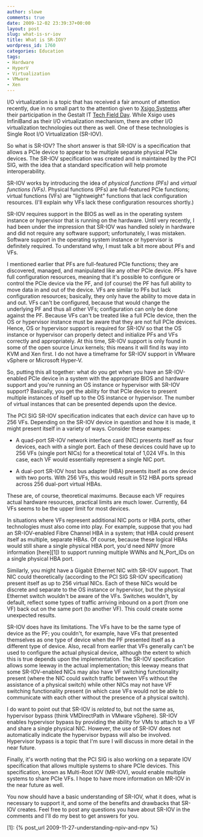 ```yaml
---
author: slowe
comments: true
date: 2009-12-02 23:39:37+00:00
layout: post
slug: what-is-sr-iov
title: What is SR-IOV?
wordpress_id: 1760
categories: Education
tags:
- Hardware
- HyperV
- Virtualization
- VMware
- Xen
---
```


I/O virtualization is a topic that has received a fair amount of attention recently, due in no small part to the attention given to [Xsigo Systems](http://www.xsigo.com) after their participation in the Gestalt IT [Tech Field Day](http://gestaltit.com/featured/top/stephen/tech-field-day-1/). While Xsigo uses InfiniBand as their I/O virtualization mechanism, there are other I/O virtualization technologies out there as well. One of these technologies is Single Root I/O Virtualization (SR-IOV).

So what is SR-IOV? The short answer is that SR-IOV is a specification that allows a PCIe device to appear to be multiple separate physical PCIe devices. The SR-IOV specification was created and is maintained by the PCI SIG, with the idea that a standard specification will help promote interoperability.

SR-IOV works by introducing the idea of _physical functions (PFs)_ and _virtual functions (VFs)_. Physical functions (PFs) are full-featured PCIe functions; virtual functions (VFs) are "lightweight" functions that lack configuration resources. (I'll explain why VFs lack these configuration resources shortly.)

SR-IOV requires support in the BIOS as well as in the operating system instance or hypervisor that is running on the hardware. Until very recently, I had been under the impression that SR-IOV was handled solely in hardware and did not require any software support; unfortunately, I was mistaken. Software support in the operating system instance or hypervisor is definitely required. To understand why, I must talk a bit more about PFs and VFs.

I mentioned earlier that PFs are full-featured PCIe functions; they are discovered, managed, and manipulated like any other PCIe device. PFs have full configuration resources, meaning that it's possible to configure or control the PCIe device via the PF, and (of course) the PF has full ability to move data in and out of the device. VFs are similar to PFs but lack configuration resources; basically, they only have the ability to move data in and out. VFs can't be configured, because that would change the underlying PF and thus all other VFs; configuration can only be done against the PF. Because VFs can't be treated like a full PCIe device, then the OS or hypervisor instance must be aware that they are not full PCIe devices. Hence, OS or hypervisor support is required for SR-IOV so that the OS instance or hypervisor can properly detect and initialize PFs and VFs correctly and appropriately. At this time, SR-IOV support is only found in some of the open source Linux kernels; this means it will find its way into KVM and Xen first. I do not have a timeframe for SR-IOV support in VMware vSphere or Microsoft Hyper-V.

So, putting this all together: what do you get when you have an SR-IOV-enabled PCIe device in a system with the appropriate BIOS and hardware support and you're running an OS instance or hypervisor with SR-IOV support? Basically, you get the ability for that PCIe device to present multiple instances of itself up to the OS instance or hypervisor. The number of virtual instances that can be presented depends upon the device.

The PCI SIG SR-IOV specification indicates that each _device_ can have up to 256 VFs. Depending on the SR-IOV device in question and how it is made, it might present itself in a variety of ways. Consider these exampes:

* A quad-port SR-IOV network interface card (NIC) presents itself as four devices, each with a single port. Each of these devices could have up to 256 VFs (single port NICs) for a theoretical total of 1,024 VFs. In this case, each VF would essentially represent a single NIC port.

* A dual-port SR-IOV host bus adapter (HBA) presents itself as one device with two ports. With 256 VFs, this would result in 512 HBA ports spread across 256 dual-port virtual HBAs.

These are, of course, theoretical maximums. Because each VF requires actual hardware resources, practical limits are much lower. Currently, 64 VFs seems to be the upper limit for most devices.

In situations where VFs represent additional NIC ports or HBA ports, other technologies must also come into play. For example, suppose that you had an SR-IOV-enabled Fibre Channel HBA in a system; that HBA could present itself as multiple, separate HBAs. Of course, because these logical HBAs would still share a single physical HBA port, you'd need NPIV (more information [here][1]) to support running multiple WWNs and N_Port_IDs on a single physical HBA port.

Similarly, you might have a Gigabit Ethernet NIC with SR-IOV support. That NIC could theoretically (according to the PCI SIG SR-IOV specification) present itself as up to 256 virtual NICs. Each of these NICs would be discrete and separate to the OS instance or hypervisor, but the physical Ethernet switch wouldn't be aware of the VFs. Switches wouldn't, by default, reflect some types of traffic arriving inbound on a port (from one VF) back out on the same port (to another VF). This could create some unexpected results.

SR-IOV does have its limitations. The VFs have to be the same type of device as the PF; you couldn't, for example, have VFs that presented themselves as one type of device when the PF presented itself as a different type of device. Also, recall from earlier that VFs generally can't be used to configure the actual physical device, although the extent to which this is true depends upon the implementation. The SR-IOV specification allows some leeway in the actual implementation; this leeway means that some SR-IOV-enabled NICs may also have VF switching functionality present (where the NIC could switch traffic between VFs without the assistance of a physical switch) while other NICs may not have VF switching functionality present (in which case VFs would not be able to communicate with each other without the presence of a physical switch).

I do want to point out that SR-IOV is _related_ to, but not the same as, hypervisor bypass (think VMDirectPath in VMware vSphere). SR-IOV enables hypervisor bypass by providing the ability for VMs to attach to a VF and share a single physical NIC. However, the use of SR-IOV does not automatically indicate the hypervisor bypass will also be involved. Hypervisor bypass is a topic that I'm sure I will discuss in more detail in the near future.

Finally, it's worth noting that the PCI SIG is also working on a separate IOV specification that allows multiple systems to share PCIe devices. This specification, known as Multi-Root IOV (MR-IOV), would enable multiple systems to share PCIe VFs. I hope to have more information on MR-IOV in the near future as well.

You now should have a basic understanding of SR-IOV, what it does, what is necessary to support it, and some of the benefits and drawbacks that SR-IOV creates. Feel free to post any questions you have about SR-IOV in the comments and I'll do my best to get answers for you.

[1]: {% post_url 2009-11-27-understanding-npiv-and-npv %}
